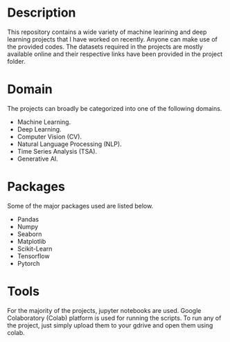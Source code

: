 # Description
This repository contains a wide variety of machine learining and deep learning projects that I have worked on recently. Anyone can make use of the provided codes. The datasets required in the projects are mostly available online and their respective links have been provided in the project folder.

# Domain
The projects can broadly be categorized into one of the following domains.

* Machine Learning.
* Deep Learning.
* Computer Vision (CV).
* Natural Language Processing (NLP).
* Time Series Analysis (TSA).
* Generative AI.

# Packages
Some of the major packages used are listed below.

* Pandas
* Numpy
* Seaborn
* Matplotlib
* Scikit-Learn
* Tensorflow
* Pytorch

# Tools
For the majority of the projects, jupyter notebooks are used. Google Colaboratory (Colab) platform is used for running the scripts. To run any of the project, just simply upload them to your gdrive and open them using colab.